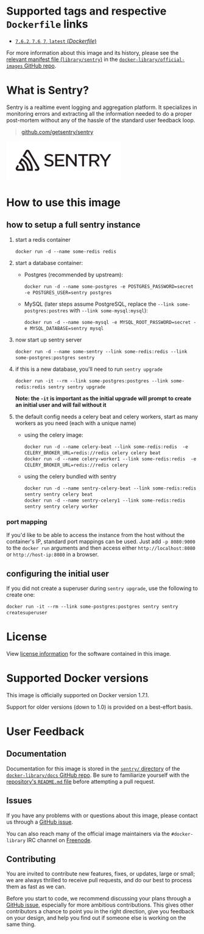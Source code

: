# Supported tags and respective `Dockerfile` links

-	[`7.6.2`, `7.6`, `7`, `latest` (*Dockerfile*)](https://github.com/docker-library/sentry/blob/60493984a039cdde4e55e85fc7aa8003b2a574f9/Dockerfile)

For more information about this image and its history, please see the [relevant manifest file (`library/sentry`)](https://github.com/docker-library/official-images/blob/master/library/sentry) in the [`docker-library/official-images` GitHub repo](https://github.com/docker-library/official-images).

# What is Sentry?

Sentry is a realtime event logging and aggregation platform. It specializes in monitoring errors and extracting all the information needed to do a proper post-mortem without any of the hassle of the standard user feedback loop.

> [github.com/getsentry/sentry](https://github.com/getsentry/sentry)

![logo](https://raw.githubusercontent.com/docker-library/docs/master/sentry/logo.png)

# How to use this image

## how to setup a full sentry instance

1.	start a redis container

		docker run -d --name some-redis redis

2.	start a database container:

	-	Postgres (recommended by upstream):

			docker run -d --name some-postgres -e POSTGRES_PASSWORD=secret -e POSTGRES_USER=sentry postgres

	-	MySQL (later steps assume PostgreSQL, replace the `--link some-postgres:postres` with `--link some-mysql:mysql`):

			docker run -d --name some-mysql -e MYSQL_ROOT_PASSWORD=secret -e MYSQL_DATABASE=sentry mysql

3.	now start up sentry server

		docker run -d --name some-sentry --link some-redis:redis --link some-postgres:postgres sentry

4.	if this is a new database, you'll need to run `sentry upgrade`

		docker run -it --rm --link some-postgres:postgres --link some-redis:redis sentry sentry upgrade

	**Note: the `-it` is important as the initial upgrade will prompt to create an initial user and will fail without it**

5.	the default config needs a celery beat and celery workers, start as many workers as you need (each with a unique name)

	-	using the celery image:

			docker run -d --name celery-beat --link some-redis:redis  -e CELERY_BROKER_URL=redis://redis celery celery beat
			docker run -d --name celery-worker1 --link some-redis:redis  -e CELERY_BROKER_URL=redis://redis celery

	-	using the celery bundled with sentry

			docker run -d --name sentry-celery-beat --link some-redis:redis sentry sentry celery beat
			docker run -d --name sentry-celery1 --link some-redis:redis sentry sentry celery worker

### port mapping

If you'd like to be able to access the instance from the host without the container's IP, standard port mappings can be used. Just add `-p 8080:9000` to the `docker run` arguments and then access either `http://localhost:8080` or `http://host-ip:8080` in a browser.

## configuring the initial user

If you did not create a superuser during `sentry upgrade`, use the following to create one:

	docker run -it --rm --link some-postgres:postgres sentry sentry createsuperuser

# License

View [license information](https://github.com/getsentry/sentry/blob/master/LICENSE) for the software contained in this image.

# Supported Docker versions

This image is officially supported on Docker version 1.7.1.

Support for older versions (down to 1.0) is provided on a best-effort basis.

# User Feedback

## Documentation

Documentation for this image is stored in the [`sentry/` directory](https://github.com/docker-library/docs/tree/master/sentry) of the [`docker-library/docs` GitHub repo](https://github.com/docker-library/docs). Be sure to familiarize yourself with the [repository's `README.md` file](https://github.com/docker-library/docs/blob/master/README.md) before attempting a pull request.

## Issues

If you have any problems with or questions about this image, please contact us through a [GitHub issue](https://github.com/docker-library/sentry/issues).

You can also reach many of the official image maintainers via the `#docker-library` IRC channel on [Freenode](https://freenode.net).

## Contributing

You are invited to contribute new features, fixes, or updates, large or small; we are always thrilled to receive pull requests, and do our best to process them as fast as we can.

Before you start to code, we recommend discussing your plans through a [GitHub issue](https://github.com/docker-library/sentry/issues), especially for more ambitious contributions. This gives other contributors a chance to point you in the right direction, give you feedback on your design, and help you find out if someone else is working on the same thing.
